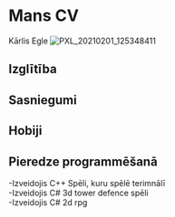 # Mans CV
Kārlis Egle
![PXL_20210201_125348411](https://user-images.githubusercontent.com/76540824/106461866-07004280-649e-11eb-97dc-fbf299bf48a6.jpg)

## Izglītība


## Sasniegumi


## Hobiji


## Pieredze programmēšanā

-Izveidojis C++ Spēli, kuru spēlē terimnālī <br />
-Izveidojis C# 3d tower defence spēli <br />
-Izveidojis C# 2d rpg